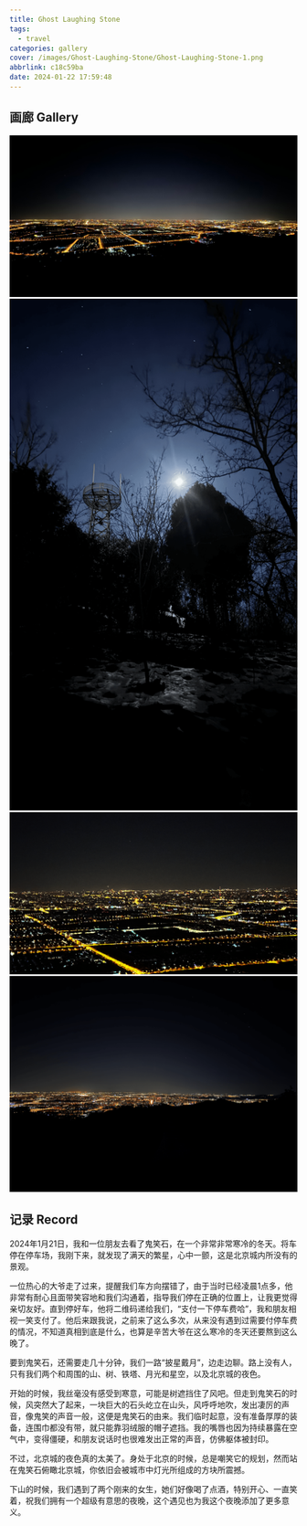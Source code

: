 ```yaml
---
title: Ghost Laughing Stone
tags:
  - travel
categories: gallery
cover: /images/Ghost-Laughing-Stone/Ghost-Laughing-Stone-1.png
abbrlink: c18c59ba
date: 2024-01-22 17:59:48
---
```

## 画廊 Gallery

![](/images/Ghost-Laughing-Stone/Ghost-Laughing-Stone-1.png)
![](/images/Ghost-Laughing-Stone/Ghost-Laughing-Stone-2.png)
![](/images/Ghost-Laughing-Stone/Ghost-Laughing-Stone-3.png)
![](/images/Ghost-Laughing-Stone/Ghost-Laughing-Stone-4.png)



## 记录 Record
2024年1月21日，我和一位朋友去看了鬼笑石，在一个非常非常寒冷的冬天。将车停在停车场，我刚下来，就发现了满天的繁星，心中一颤，这是北京城内所没有的景观。

一位热心的大爷走了过来，提醒我们车方向摆错了，由于当时已经凌晨1点多，他非常有耐心且面带笑容地和我们沟通着，指导我们停在正确的位置上，让我更觉得亲切友好。直到停好车，他将二维码递给我们，“支付一下停车费哈”，我和朋友相视一笑支付了。他后来跟我说，之前来了这么多次，从来没有遇到过需要付停车费的情况，不知道真相到底是什么，也算是辛苦大爷在这么寒冷的冬天还要熬到这么晚了。


要到鬼笑石，还需要走几十分钟，我们一路“披星戴月”，边走边聊。路上没有人，只有我们两个和周围的山、树、铁塔、月光和星空，以及北京城的夜色。

开始的时候，我丝毫没有感受到寒意，可能是树遮挡住了风吧。但走到鬼笑石的时候，风突然大了起来，一块巨大的石头屹立在山头，风呼呼地吹，发出凄厉的声音，像鬼笑的声音一般，这便是鬼笑石的由来。我们临时起意，没有准备厚厚的装备，连围巾都没有带，就只能靠羽绒服的帽子遮挡。我的嘴唇也因为持续暴露在空气中，变得僵硬，和朋友说话时也很难发出正常的声音，仿佛躯体被封印。

不过，北京城的夜色真的太美了。身处于北京的时候，总是嘲笑它的规划，然而站在鬼笑石俯瞰北京城，你依旧会被城市中灯光所组成的方块所震撼。

下山的时候，我们遇到了两个刚来的女生，她们好像喝了点酒，特别开心、一直笑着，祝我们拥有一个超级有意思的夜晚，这个遇见也为我这个夜晚添加了更多意义。